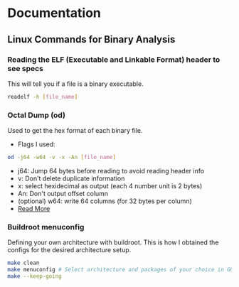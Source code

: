 # Documentation

## Linux Commands for Binary Analysis

### Reading the ELF (Executable and Linkable Format) header to see specs

This will tell you if a file is a binary executable.

```bash
readelf -h [file_name]
```

### Octal Dump (od)

Used to get the hex format of each binary file.

- Flags I used:

```bash
od -j64 -w64 -v -x -An [file_name]
```

- j64: Jump 64 bytes before reading to avoid reading header info
- v: Don't delete duplicate information
- x: select hexidecimal as output (each 4 number unit is 2 bytes)
- An: Don't output offset column
- (optional) w64: write 64 columns (for 32 bytes per column)
- [Read More](https://www.geeksforgeeks.org/od-command-linux-example/)

### Buildroot menuconfig

Defining your own architecture with buildroot. This is how I obtained the configs for the desired architecture setup.

```bash
make clean
make menuconfig # Select architecture and packages of your choice in GUI.
make --keep-going
```